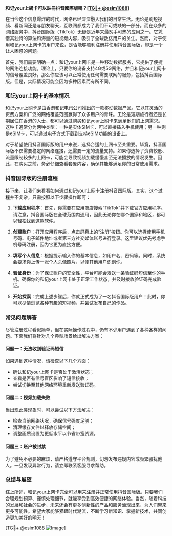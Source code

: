 **和记your上網卡可以註冊抖音國際版嗎？[[TG💪+ @esim1088](https://t.me/s/esim1088)]**

在当今这个信息爆炸的时代，网络已经深深融入我们的日常生活。无论是刷短视频、看新闻还是与朋友聊天，互联网都成为了我们不可或缺的一部分。而在众多的网络服务中，抖音国际版（TikTok）无疑是近年来最炙手可热的应用之一。它凭借其独特的算法和海量的短视频内容，吸引了全球数亿用户的关注。然而，对于使用和记your上网卡的用户来说，是否能够顺利注册并使用抖音国际版，却是一个让人困惑的问题。

首先，我们需要明确一点：和记your上网卡是一种移动数据服务，它提供了便捷的网络连接功能。理论上，只要你的设备支持4G或5G网络，并且和记your上网卡的信号覆盖良好，那么你应该可以正常使用任何需要联网的服务，包括抖音国际版。但是，实际情况可能会因为多种因素而有所不同。

### **和记your上网卡的基本情况**

和记your上网卡是由香港和记电讯公司推出的一款移动数据产品。它以其灵活的资费方案和广泛的网络覆盖范围赢得了众多用户的青睐。无论是短期旅行者还是长期居住在香港的人士，都可以通过购买和记your上网卡来满足他们的上网需求。这种卡通常分为两种类型：一种是实体SIM卡，可以直接插入手机使用；另一种则是eSIM卡，可以通过电子方式下载到支持eSIM功能的设备上。

对于希望使用抖音国际版的用户来说，选择合适的上网卡至关重要。毕竟，抖音国际版不仅需要稳定的网络连接，还需要一定的流量支持。如果你选择了资费较低、流量限制较多的上网卡，可能会导致视频加载缓慢甚至无法播放的情况发生。因此，在购买之前，务必仔细查看套餐内容，确保其能够满足你的日常使用需求。

### **抖音国际版的注册流程**

接下来，让我们来看看如何通过和记your上网卡注册抖音国际版。其实，这个过程并不复杂，只需按照以下步骤操作即可：

1. **下载应用程序**：首先，你需要在应用商店搜索“TikTok”并下载官方应用程序。请注意，抖音国际版在全球范围内通用，因此无论你在哪个国家和地区，都可以轻松找到这款软件。

2. **创建账户**：打开应用程序后，点击屏幕上的“注册”按钮。你可以选择使用手机号码、电子邮件地址或者第三方社交媒体账号进行登录。这里建议优先考虑手机号码注册，因为它更为直接方便。

3. **填写个人信息**：根据提示输入你的基本信息，如用户名、密码等。同时，系统会要求你上传一张个人头像照片，以便其他用户识别你。

4. **验证身份**：为了保证账户的安全性，平台可能会发送一条验证码短信至你的手机。确保你的和记your上网卡处于正常工作状态，并及时接收验证码完成验证。

5. **开始探索**：完成上述步骤后，你就正式成为了一名抖音国际版用户！此时，你可以尽情浏览各种有趣的短视频，并尝试发布自己的作品。

### **常见问题解答**

尽管注册过程看似简单，但在实际操作过程中，仍有不少用户遇到了各种各样的问题。下面我们将针对几个典型场景给出解决方案：

#### **问题一：无法收到验证码短信**
如果遇到这种情况，请检查以下几个方面：
- 确认和记your上网卡是否处于激活状态；
- 查看是否有信号盲区影响了短信接收；
- 尝试切换至其他网络环境重新发送验证码。

#### **问题二：视频加载失败**
当出现此类现象时，可以尝试以下方法解决：
- 检查当前网络状况，确保信号强度足够；
- 清理缓存文件以释放存储空间；
- 调整画质设置为更低水平以节省带宽资源。

#### **问题三：账户被封禁**
为了避免不必要的麻烦，请严格遵守平台规则，切勿发布违规内容或频繁骚扰他人。一旦发现异常行为，请立即联系客服寻求帮助。

### **总结与展望**

综上所述，和记your上网卡完全可以用来注册并正常使用抖音国际版。只要我们合理规划预算、谨慎处理细节，就能享受到高效便捷的网络体验。当然，随着科技的发展和社会的进步，未来还会有更多创新性的产品和服务涌现出来，为人们带来更多可能性。希望大家能够紧跟时代潮流，不断学习新知识、掌握新技术，共同创造更加美好的明天！

[[TG💪+ @esim1088](https://t.me/s/esim1088) ![Image](https://i.postimg.cc/4NQfJmqS/Snipaste-2025-05-13-00-14-12.png)]